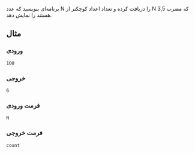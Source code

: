 برنامه‌ای بنویسید که عدد N را دریافت کرده و تعداد اعداد کوچکتر از N که مضرب 3,5 هستند را نمایش دهد.

##  مثال

### ورودی
```
100
```
### خروجی
```
6
```

### فرمت ورودی
```
N
```
### فرمت خروجی
```
count
```
